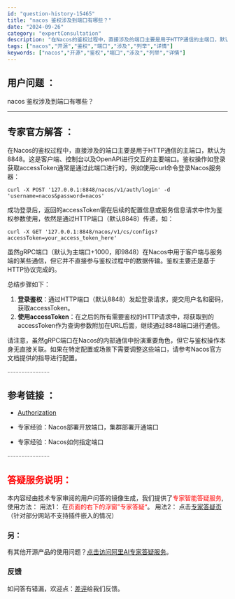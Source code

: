 ```yaml
---
id: "question-history-15465"
title: "nacos 鉴权涉及到端口有哪些？"
date: "2024-09-26"
category: "expertConsultation"
description: "在Nacos的鉴权过程中，直接涉及的端口主要是用于HTTP通信的主端口，默认为8848。这是客户端、控制台以及OpenAPI进行交互的主要端口。鉴权操作如登录获取accessToken通常是通过此端口进行的，例如使用curl命令登录Nacos服务器：```plaincurl -X POST '127"
tags: ["nacos","开源","鉴权","端口","涉及","列举","详情"]
keywords: ["nacos","开源","鉴权","端口","涉及","列举","详情"]
---
```


## 用户问题 ： 
 nacos 鉴权涉及到端口有哪些？  

---------------
## 专家官方解答 ：

在Nacos的鉴权过程中，直接涉及的端口主要是用于HTTP通信的主端口，默认为8848。这是客户端、控制台以及OpenAPI进行交互的主要端口。鉴权操作如登录获取accessToken通常是通过此端口进行的，例如使用curl命令登录Nacos服务器：

```plain
curl -X POST '127.0.0.1:8848/nacos/v1/auth/login' -d 'username=nacos&password=nacos'
```

成功登录后，返回的accessToken需在后续的配置信息或服务信息请求中作为鉴权参数使用，依然是通过HTTP端口（默认8848）传递，如：

```plain
curl -X GET '127.0.0.1:8848/nacos/v1/cs/configs?accessToken=your_access_token_here'
```

虽然gRPC端口（默认为主端口+1000，即9848）在Nacos中用于客户端与服务端的某些通信，但它并不直接参与鉴权过程中的数据传输。鉴权主要还是基于HTTP协议完成的。

总结步骤如下：
1. **登录鉴权**：通过HTTP端口（默认8848）发起登录请求，提交用户名和密码，获取accessToken。
2. **使用accessToken**：在之后的所有需要鉴权的HTTP请求中，将获取到的accessToken作为查询参数附加在URL后面，继续通过8848端口进行通信。

请注意，虽然gRPC端口在Nacos的内部通信中扮演重要角色，但它与鉴权操作本身无直接关联。如果在特定配置或场景下需要调整这些端口，请参考Nacos官方文档提供的指导进行配置。


<font color="#949494">---------------</font> 


## 参考链接 ：

* [Authorization](https://nacos.io/docs/latest/guide/user/auth)
 
 * 专家经验：Nacos部署开放端口，集群部署开通端口 
 
 * 专家经验：Nacos如何指定端口 


 <font color="#949494">---------------</font> 
 


## <font color="#FF0000">答疑服务说明：</font> 

本内容经由技术专家审阅的用户问答的镜像生成，我们提供了<font color="#FF0000">专家智能答疑服务</font>,使用方法：
用法1： 在<font color="#FF0000">页面的右下的浮窗”专家答疑“</font>。
用法2： 点击[专家答疑页](https://answer.opensource.alibaba.com/docs/intro)（针对部分网站不支持插件嵌入的情况）
### 另：


有其他开源产品的使用问题？[点击访问阿里AI专家答疑服务](https://answer.opensource.alibaba.com/docs/intro)。
### 反馈
如问答有错漏，欢迎点：[差评](https://ai.nacos.io/user/feedbackByEnhancerGradePOJOID?enhancerGradePOJOId=15535)给我们反馈。
